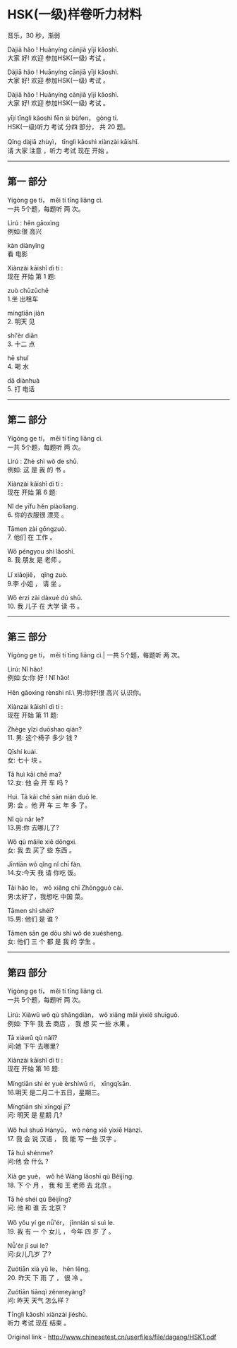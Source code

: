 # HSK(一级)样卷听力材料

音乐，30 秒，渐弱

Dàjiā hǎo ! Huānyíng cānjiā yījí kǎoshì.\
大家 好! 欢迎 参加HSK(一级) 考试 。

Dàjiā hǎo ! Huānyíng cānjiā yījí kǎoshì.\
大家 好! 欢迎 参加HSK(一级) 考试 。

Dàjiā hǎo ! Huānyíng cānjiā yījí kǎoshì.\
大家 好! 欢迎 参加HSK(一级) 考试 。

yījí tīnglì kǎoshì fēn sì bùfen， gòng tí.\
HSK(一级)听力 考试 分四 部分， 共 20 题。

Qǐng dàjiā zhùyì， tīnglì kǎoshì xiànzài kāishǐ.\
请 大家 注意 ，听力 考试 现在 开始 。

---

## 第一 部分

Yígòng ge tí， měi tí tīng liǎng cì.\
一共 5个题，每题听 两 次。

Lìrú : hěn gāoxìng\
例如:很 高兴

kàn diànyǐng\
看 电影

Xiànzài kāishǐ dì tí :\
现在 开始 第 1 题: 

zuò chūzūchē\
1.坐 出租车 

míngtiān jiàn\
2. 明天 见 

shí'èr diǎn\
3. 十二 点 

hē shuǐ\
4. 喝 水

dǎ diànhuà\
5. 打 电话

---

## 第二 部分

Yígòng ge tí， měi tí tīng liǎng cì.\
一共 5个题，每题听 两 次。

Lìrú : Zhè shì wǒ de shū.\
例如: 这 是 我 的 书 。

Xiànzài kāishǐ dì tí :\
现在 开始 第 6 题:

Nǐ de yīfu hěn piàoliang.\
6. 你的衣服很 漂亮 。

Tāmen zài gōngzuò.\
7. 他们 在 工作 。

Wǒ péngyou shì lǎoshī.\
8. 我 朋友 是 老师 。

Lǐ xiǎojiě， qǐng zuò.\
9.李 小姐 ， 请 坐 。

Wǒ érzi zài dàxué dú shū.\
10. 我 儿子 在 大学 读 书 。

---

## 第三 部分
Yígòng ge tí， měi tí tīng liǎng cì.|
一共 5个题，每题听 两 次。

Lìrú: Nǐ hǎo!\
例如:女:你 好 !
Nǐ hǎo! 

Hěn gāoxìng rènshi nǐ.\ 
男:你好!很 高兴 认识你。

Xiànzài kāishǐ dì tí :\
现在 开始 第 11 题:

Zhège yǐzi duōshao qián?\
11. 男:  这个椅子 多少 钱 ? 

Qīshí kuài.\
  女:  七十 块 。

Tā huì kāi chē ma?\
12.女: 他 会 开 车 吗 ?

Huì. Tā kāi chē sān nián duō le.\
男: 会 。他 开 车 三 年 多 了。 

Nǐ qù nǎr le?\
13.男:你 去哪儿了?

Wǒ qù mǎile xiē dōngxi.\
女: 我 去 买了 些 东西 。 

Jīntiān wǒ qǐng nǐ chī fàn.\
14.女:今天 我 请 你吃 饭。

Tài hǎo le， wǒ xiǎng chī Zhōngguó cài.\
男:太好了，我想吃 中国 菜。 

Tāmen shì shéi?\
15.男: 他们 是 谁 ?

Tāmen sān ge dōu shì wǒ de xuésheng.\
女: 他们 三 个 都 是 我 的 学生 。

---

## 第四 部分

Yígòng ge tí， měi tí tīng liǎng cì.\
一共 5个题，每题听 两 次。

Lìrú: Xiàwǔ wǒ qù shāngdiàn， wǒ xiǎng mǎi yìxiē shuǐguǒ.\
例如: 下午 我 去 商店 ， 我 想 买 一些 水果 。

Tā xiàwǔ qù nǎlǐ?\
问:她 下午 去哪里?

Xiànzài kāishǐ dì tí :\
现在 开始 第 16 题:

Míngtiān shì èr yuè èrshíwǔ rì， xīngqīsān.\
16.明天 是二月二十五日，星期三。

Míngtiān shì xīngqī jǐ?\
问: 明天 是 星期 几?

Wǒ huì shuō Hànyǔ， wǒ néng xiě yìxiē Hànzì.\
17. 我 会 说 汉语 ， 我 能 写 一些 汉字 。

Tā huì shénme?\
问:他 会 什么 ?

Xià ge yuè， wǒ hé Wáng lǎoshī qù Běijīng.\
18. 下 个 月 ， 我 和 王 老师 去 北京 。

Tā hé shéi qù Běijīng?\
问: 他 和 谁 去 北京 ?

Wǒ yǒu yí ge nǚ'ér， jīnnián sì suì le.\
19. 我 有 一 个 女儿 ， 今年 四 岁 了 。

Nǚ'ér jǐ suì le?\
问:女儿几岁 了?

Zuótiān xià yǔ le， hěn lěng.\
20. 昨天 下 雨 了 ， 很 冷 。

Zuótiān tiānqì zěnmeyàng?\
问: 昨天 天气 怎么样 ?

Tīnglì kǎoshì xiànzài jiéshù.\
听力 考试 现在 结束 。

Original link - http://www.chinesetest.cn/userfiles/file/dagang/HSK1.pdf
